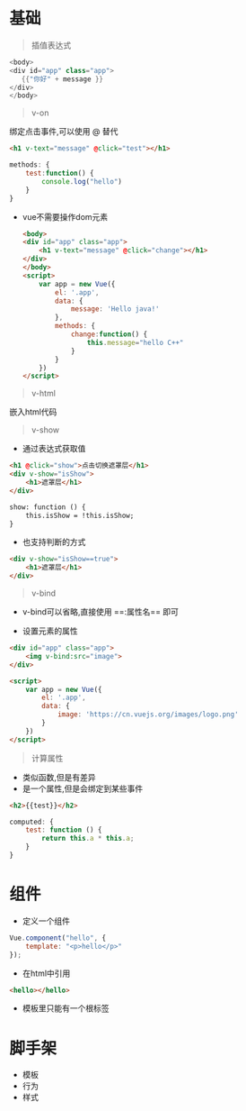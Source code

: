 # 基础

> 插值表达式

```java
<body>
<div id="app" class="app">
   {{"你好" + message }}
</div>
</body>
```

> v-on

绑定点击事件,可以使用 @ 替代

```html
<h1 v-text="message" @click="test"></h1>
```

```javascript
methods: {
    test:function() {
        console.log("hello")
    }
}
```

- vue不需要操作dom元素

  ```html
  <body>
  <div id="app" class="app">
      <h1 v-text="message" @click="change"></h1>
  </div>
  </body>
  <script>
      var app = new Vue({
          el: '.app',
          data: {
              message: 'Hello java!'
          },
          methods: {
              change:function() {
                  this.message="hello C++"
              }
          }
      })
  </script>
  ```



> v-html

嵌入html代码

> v-show

- 通过表达式获取值

```html
<h1 @click="show">点击切换遮罩层</h1>
<div v-show="isShow">
    <h1>遮罩层</h1>
</div>

```

```html
show: function () {
    this.isShow = !this.isShow;
}
```

- 也支持判断的方式

```html
<div v-show="isShow==true">
    <h1>遮罩层</h1>
</div>
```

> v-bind

- v-bind可以省略,直接使用   ==:属性名== 即可

- 设置元素的属性

```html
<div id="app" class="app">
    <img v-bind:src="image">
</div>

<script>
    var app = new Vue({
        el: '.app',
        data: {
            image: 'https://cn.vuejs.org/images/logo.png'
        }
    })
</script>
```

> 计算属性

- 类似函数,但是有差异
- 是一个属性,但是会绑定到某些事件

```html
<h2>{{test}}</h2>
```

```JavaScript
computed: {
    test: function () {
        return this.a * this.a;
    }
}
```

# 组件

- 定义一个组件

```javascript
Vue.component("hello", {
    template: "<p>hello</p>"
});
```

- 在html中引用

```html
<hello></hello>
```

- 模板里只能有一个根标签 

# 脚手架

- 模板
- 行为
- 样式
